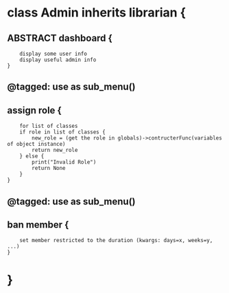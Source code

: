 
# class Admin inherits librarian {
##  ABSTRACT dashboard {
        display some user info
        display useful admin info
    }
##  @tagged: use as sub_menu()
##  assign role {
        for list of classes
        if role in list of classes {
            new_role = (get the role in globals)->contructerFunc(variables of object instance)
            return new_role
        } else { 
            print("Invalid Role")
            return None
        }
    }
    
##  @tagged: use as sub_menu()
##  ban member {
        set member restricted to the duration (kwargs: days=x, weeks=y, ...)
    }
# }
